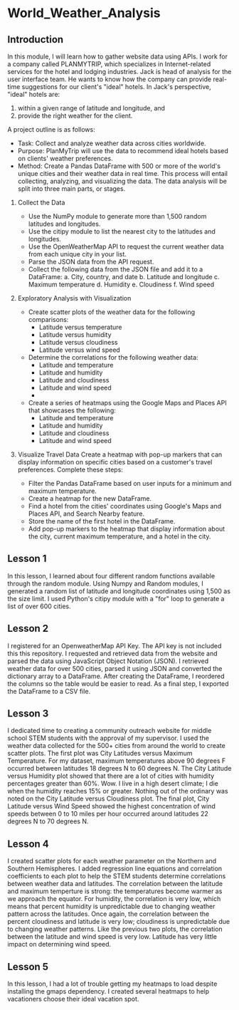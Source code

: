 # World_Weather_Analysis
## Introduction
In this module, I will learn how to gather website data using APIs.  I work for a company called PLANMYTRIP, which specializes in Internet-related services for the hotel and lodging industries.  Jack is head of analysis for the user interface team.  He wants to know how the company can provide real-time suggestions for our client's "ideal" hotels.  In Jack's perspective, "ideal" hotels are:  
1.  within a given range of latitude and longitude, and
2.  provide the right weather for the client.  

A project outline is as follows:  
  * Task: Collect and analyze weather data across cities worldwide.
  * Purpose: PlanMyTrip will use the data to recommend ideal hotels based on clients' weather preferences.
  * Method: Create a Pandas DataFrame with 500 or more of the world's unique cities and their weather data in real time. This process will entail       collecting, analyzing, and visualizing the data.
The data analysis will be split into three main parts, or stages.

  1.  Collect the Data
      * Use the NumPy module to generate more than 1,500 random latitudes and longitudes.
      * Use the citipy module to list the nearest city to the latitudes and longitudes.
      * Use the OpenWeatherMap API to request the current weather data from each unique city in your list.
      * Parse the JSON data from the API request.
      * Collect the following data from the JSON file and add it to a DataFrame:
          a.  City, country, and date
          b.  Latitude and longitude
          c.  Maximum temperature
          d.  Humidity
          e.  Cloudiness
          f.  Wind speed
         
  2. Exploratory Analysis with Visualization
     -  Create scatter plots of the weather data for the following comparisons:
        - Latitude versus temperature
        - Latitude versus humidity
        - Latitude versus cloudiness
        - Latitude versus wind speed
     -  Determine the correlations for the following weather data:
        - Latitude and temperature
        - Latitude and humidity
        - Latitude and cloudiness
        - Latitude and wind speed
        - 
     -  Create a series of heatmaps using the Google Maps and Places API that showcases the following:
        - Latitude and temperature
        - Latitude and humidity
        - Latitude and cloudiness
        - Latitude and wind speed
  3.  Visualize Travel Data
      Create a heatmap with pop-up markers that can display information on specific cities based on a customer's travel preferences. Complete these       steps:
      - Filter the Pandas DataFrame based on user inputs for a minimum and maximum temperature.
      - Create a heatmap for the new DataFrame.
      - Find a hotel from the cities' coordinates using Google's Maps and Places API, and Search Nearby feature.
      - Store the name of the first hotel in the DataFrame.
      - Add pop-up markers to the heatmap that display information about the city, current maximum temperature, and a hotel in the city.
## Lesson 1
In this lesson, I learned about four different random functions available through the random module.  Using Numpy and Random modules, I generated a random list of latitude and longitude coordinates using 1,500 as the size limit.  I used Python's citipy module with a "for" loop to generate a list of over 600 cities.
## Lesson 2
I registered for an OpenweatherMap API Key.  The API key is not included this this repository.  I requested and retrieved data from the website and parsed the data using JavaScript Object Notation (JSON).  I retrieved weather data for over 500 cities, parsed it using JSON and converted the dictionary array to a DataFrame.  After creating the DataFrame, I reordered the columns so the table would be easier to read.  As a final step, I exported the DataFrame to a CSV file.
## Lesson 3
I dedicated time to creating a community outreach website for middle school STEM students with the approval of my supervisor.  I used the weather data collected for the 500+ cities from around the world to create scatter plots.  The first plot was City Latitudes versus Maximum Temperature.  For my dataset, maximum temperatures above 90 degrees F occurred between latitudes 18 degrees N to 60 degrees N.  The City Latitude versus Humidity plot showed that there are a lot of cities with humidity percentages greater than 60%.  Wow.  I live in a high desert climate; I die when the humidity reaches 15% or greater.  Nothing out of the ordinary was noted on the City Latitude versus Cloudiness plot.  The final plot, City Latitude versus Wind Speed showed the highest concentration of wind speeds between 0 to 10 miles per hour occurred around latitudes 22 degrees N to 70 degrees N. 
## Lesson 4
I created scatter plots for each weather parameter on the Northern and Southern Hemispheres.  I added regression line equations and correlation coefficients to each plot to help the STEM students determine correlations between weather data and latitudes.  The correlation between the latitude and maximum temperture is strong:  the temperatures become warmer as we approach the equator.  For humidity, the correlation is very low, which means that percent humidity is unpredictable due to changing weather pattern across the latitudes.  Once again, the correlation between the percent cloudiness and latitude is very low; cloudiness is unpredictable due to changing weather patterns.  Like the previous two plots, the correlation between the latitude and wind speed is very low.  Latitude has very little impact on determining wind speed.  
## Lesson 5
In this lesson, I had a lot of trouble getting my heatmaps to load despite installing the gmaps dependency.  I created several heatmaps to help vacationers choose their ideal vacation spot. 
